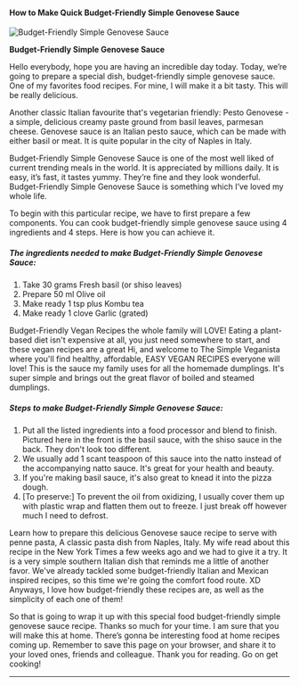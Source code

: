             

#### How to Make Quick Budget-Friendly Simple Genovese Sauce

![Budget-Friendly Simple Genovese Sauce](https://img-global.cpcdn.com/recipes/6071452479520768/751x532cq70/budget-friendly-simple-genovese-sauce-recipe-main-photo.jpg)

**Budget-Friendly Simple Genovese Sauce**

Hello everybody, hope you are having an incredible day today. Today, we’re going to prepare a special dish, budget-friendly simple genovese sauce. One of my favorites food recipes. For mine, I will make it a bit tasty. This will be really delicious.

Another classic Italian favourite that's vegetarian friendly: Pesto Genovese - a simple, delicious creamy paste ground from basil leaves, parmesan cheese. Genovese sauce is an Italian pesto sauce, which can be made with either basil or meat. It is quite popular in the city of Naples in Italy.

Budget-Friendly Simple Genovese Sauce is one of the most well liked of current trending meals in the world. It is appreciated by millions daily. It is easy, it’s fast, it tastes yummy. They’re fine and they look wonderful. Budget-Friendly Simple Genovese Sauce is something which I’ve loved my whole life.

To begin with this particular recipe, we have to first prepare a few components. You can cook budget-friendly simple genovese sauce using 4 ingredients and 4 steps. Here is how you can achieve it.

##### The ingredients needed to make Budget-Friendly Simple Genovese Sauce:

1.  Take 30 grams Fresh basil (or shiso leaves)
2.  Prepare 50 ml Olive oil
3.  Make ready 1 tsp plus Kombu tea
4.  Make ready 1 clove Garlic (grated)

Budget-Friendly Vegan Recipes the whole family will LOVE! Eating a plant-based diet isn't expensive at all, you just need somewhere to start, and these vegan recipes are a great Hi, and welcome to The Simple Veganista where you'll find healthy, affordable, EASY VEGAN RECIPES everyone will love! This is the sauce my family uses for all the homemade dumplings. It's super simple and brings out the great flavor of boiled and steamed dumplings.

##### Steps to make Budget-Friendly Simple Genovese Sauce:

1.  Put all the listed ingredients into a food processor and blend to finish. Pictured here in the front is the basil sauce, with the shiso sauce in the back. They don't look too different.
2.  We usually add 1 scant teaspoon of this sauce into the natto instead of the accompanying natto sauce. It's great for your health and beauty.
3.  If you're making basil sauce, it's also great to knead it into the pizza dough.
4.  \[To preserve:\] To prevent the oil from oxidizing, I usually cover them up with plastic wrap and flatten them out to freeze. I just break off however much I need to defrost.

Learn how to prepare this delicious Genovese sauce recipe to serve with penne pasta, A classic pasta dish from Naples, Italy. My wife read about this recipe in the New York Times a few weeks ago and we had to give it a try. It is a very simple southern Italian dish that reminds me a little of another favor. We've already tackled some budget-friendly Italian and Mexican inspired recipes, so this time we're going the comfort food route. XD Anyways, I love how budget-friendly these recipes are, as well as the simplicity of each one of them!

So that is going to wrap it up with this special food budget-friendly simple genovese sauce recipe. Thanks so much for your time. I am sure that you will make this at home. There’s gonna be interesting food at home recipes coming up. Remember to save this page on your browser, and share it to your loved ones, friends and colleague. Thank you for reading. Go on get cooking!

* * *